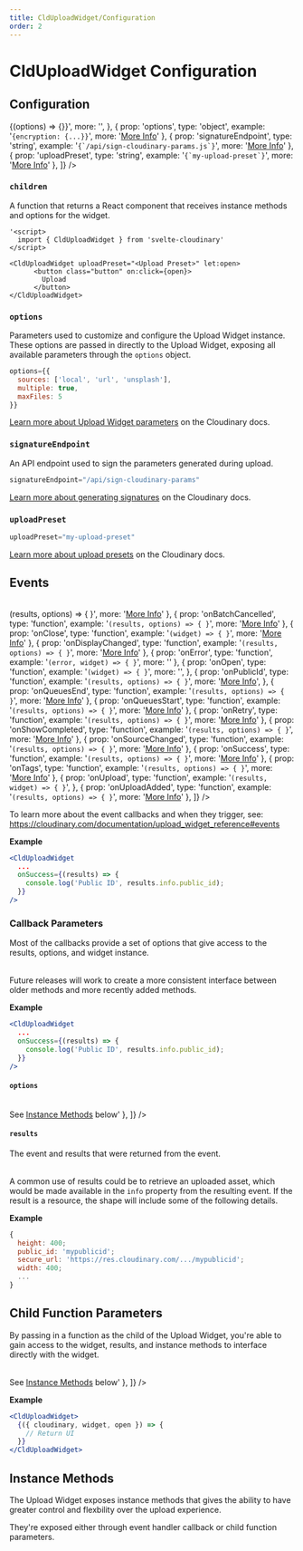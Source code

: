 ```yaml
---
title: CldUploadWidget/Configuration
order: 2
---
```

<script>
    import Table from '$lib/components/Table.svelte'
    import Callout from '$lib/components/Callout.svelte'
</script>

# CldUploadWidget Configuration

## Configuration

<Table
  columns={[
    {
      id: 'prop',
      title: 'Prop'
    },
    {
      id: 'type',
      title: 'Type'
    },
    {
      id: 'example',
      title: 'Example'
    },
    {
      id: 'more'
    }
  ]}
  data={[
    {
      prop: 'children',
      type: 'function',
      example: '<code>{(options) => {}}</code>',
      more: '',
    },
    {
      prop: 'options',
      type: 'object',
      example: '<code>{encryption: {...}}</code>',
      more: '<a className="whitespace-nowrap" href="https://cloudinary.com/documentation/upload_widget_reference#parameters">More Info</a>'
    },
    {
      prop: 'signatureEndpoint',
      type: 'string',
      example: '<code>{`/api/sign-cloudinary-params.js`}</code>',
      more: '<a className="whitespace-nowrap" href="/clduploadwidget/signed-uploads">More Info</a>'
    },
    {
      prop: 'uploadPreset',
      type: 'string',
      example: '<code>{`my-upload-preset`}</code>',
      more: '<a className="whitespace-nowrap" href="https://cloudinary.com/documentation/upload_presets">More Info</a>'
    },
  ]}
/>

### `children`

A function that returns a React component that receives instance methods and options for the widget.

```svelte
'<script>
  import { CldUploadWidget } from 'svelte-cloudinary'
</script>

<CldUploadWidget uploadPreset="<Upload Preset>" let:open>
      <button class="button" on:click={open}>
        Upload
      </button>
</CldUploadWidget>
```

### `options`

Parameters used to customize and configure the Upload Widget instance. These options are passed in
directly to the Upload Widget, exposing all available parameters through the `options` object.

```js
options={{
  sources: ['local', 'url', 'unsplash'],
  multiple: true,
  maxFiles: 5
}}
```

[Learn more about Upload Widget parameters](https://cloudinary.com/documentation/upload_widget_reference#parameters) on the Cloudinary docs.

### `signatureEndpoint`

An API endpoint used to sign the parameters generated during upload.

```jsx copy showLineNumbers
signatureEndpoint="/api/sign-cloudinary-params"
```

[Learn more about generating signatures](https://cloudinary.com/documentation/upload_images#generating_authentication_signatures) on the Cloudinary docs.

### `uploadPreset`

```js
uploadPreset="my-upload-preset"
```

[Learn more about upload presets](https://cloudinary.com/documentation/upload_presets) on the Cloudinary docs.


## Events

<Table
  columns={[
    {
      id: 'prop',
      title: 'Prop'
    },
    {
      id: 'type',
      title: 'Type'
    },
    {
      id: 'example',
      title: 'Example'
    },
    {
      id: 'more',
    },
  ]}
  data={[
    {
      prop: 'onAbort',
      type: 'function',
      example: '<code>(results, options) => { }</code>',
      more: '<a className="whitespace-nowrap" href="https://cloudinary.com/documentation/upload_widget_reference#abort">More Info</a>'
    },
    {
      prop: 'onBatchCancelled',
      type: 'function',
      example: '<code>(results, options) => { }</code>',
      more: '<a className="whitespace-nowrap" href="https://cloudinary.com/documentation/upload_widget_reference#batch_cancelled">More Info</a>'
    },
    {
      prop: 'onClose',
      type: 'function',
      example: '<code>(widget) => { }</code>',
      more: '<a className="whitespace-nowrap" href="https://cloudinary.com/documentation/upload_widget_reference#close_event">More Info</a>'
    },
    {
      prop: 'onDisplayChanged',
      type: 'function',
      example: '<code>(results, options) => { }</code>',
      more: '<a className="whitespace-nowrap" href="https://cloudinary.com/documentation/upload_widget_reference#display_changed">More Info</a>'
    },
    {
      prop: 'onError',
      type: 'function',
      example: '<code>(error, widget) => { }</code>',
      more: ''
    },
    {
      prop: 'onOpen',
      type: 'function',
      example: '<code>(widget) => { }</code>',
      more: '',
    },
    {
      prop: 'onPublicId',
      type: 'function',
      example: '<code>(results, options) => { }</code>',
      more: '<a className="whitespace-nowrap" href="https://cloudinary.com/documentation/upload_widget_reference#publicid">More Info</a>',
    },
    {
      prop: 'onQueuesEnd',
      type: 'function',
      example: '<code>(results, options) => { }</code>',
      more: '<a className="whitespace-nowrap" href="https://cloudinary.com/documentation/upload_widget_reference#queues_end">More Info</a>'
    },
    {
      prop: 'onQueuesStart',
      type: 'function',
      example: '<code>(results, options) => { }</code>',
      more: '<a className="whitespace-nowrap" href="https://cloudinary.com/documentation/upload_widget_reference#queues_start">More Info</a>'
    },
    {
      prop: 'onRetry',
      type: 'function',
      example: '<code>(results, options) => { }</code>',
      more: '<a className="whitespace-nowrap" href="https://cloudinary.com/documentation/upload_widget_reference#retry">More Info</a>'
    },
    {
      prop: 'onShowCompleted',
      type: 'function',
      example: '<code>(results, options) => { }</code>',
      more: '<a className="whitespace-nowrap" href="https://cloudinary.com/documentation/upload_widget_reference#show_completed">More Info</a>'
    },
    {
      prop: 'onSourceChanged',
      type: 'function',
      example: '<code>(results, options) => { }</code>',
      more: '<a className="whitespace-nowrap" href="https://cloudinary.com/documentation/upload_widget_reference#source_changed">More Info</a>'
    },
    {
      prop: 'onSuccess',
      type: 'function',
      example: '<code>(results, options) => { }</code>',
      more: '<a className="whitespace-nowrap" href="https://cloudinary.com/documentation/upload_widget_reference#success">More Info</a>'
    },
    {
      prop: 'onTags',
      type: 'function',
      example: '<code>(results, options) => { }</code>',
      more: '<a className="whitespace-nowrap" href="https://cloudinary.com/documentation/upload_widget_reference#tags">More Info</a>'
    },
    {
      prop: 'onUpload',
      type: 'function',
      example: '<code>(results, widget) => { }</code>',
    },
    {
      prop: 'onUploadAdded',
      type: 'function',
      example: '<code>(results, options) => { }</code>',
      more: '<a className="whitespace-nowrap" href="https://cloudinary.com/documentation/upload_widget_reference#upload_added">More Info</a>'
    },
  ]}
/>

To learn more about the event callbacks and when they trigger, see: https://cloudinary.com/documentation/upload_widget_reference#events

**Example**

```jsx copy showLineNumbers
<CldUploadWidget
  ...
  onSuccess={(results) => {
    console.log('Public ID', results.info.public_id);
  }}
/>
```

### Callback Parameters

Most of the callbacks provide a set of options that give access to the results, options, and widget instance.


<Table
  columns={[
    {
      id: 'prop',
      title: 'Prop'
    },
    {
      id: 'type',
      title: 'Type'
    },
    {
      id: 'description',
      title: 'Description'
    },
  ]}
  data={[
    {
      prop: 'error',
      type: 'string',
      description: 'If an error occurs, an explanation of what failed.'
    },
    {
      prop: 'options',
      type: 'object',
      description: 'Instance methods and the widget instance.'
    },
    {
      prop: 'results',
      type: 'object',
      description: 'The event that drove the callback and the info pertaining to the event (such as a resource).'
    },
  ]}
/>

<Callout emoji={false}>
Future releases will work to create a more consistent interface between older methods and more recently added methods.
</Callout>

**Example**

```jsx copy showLineNumbers
<CldUploadWidget
  ...
  onSuccess={(results) => {
    console.log('Public ID', results.info.public_id);
  }}
/>
```

#### `options`

<Table
  columns={[
    {
      id: 'prop',
      title: 'Prop'
    },
    {
      id: 'type',
      title: 'Type'
    },
    {
      id: 'description',
      title: 'Description'
    },
  ]}
  data={[
    {
      prop: 'widget',
      type: 'Widget Instance',
      description: 'The Cloudinary Upload Widget instance being rendered.'
    },
    {
      prop: '[Instance Methods]',
      type: 'Function',
      description: '<span>See <a href="#instance-methods">Instance Methods</a> below</span>'
    },
  ]}
/>


#### `results`

The event and results that were returned from the event.

<Table
  columns={[
    {
      id: 'prop',
      title: 'Prop'
    },
    {
      id: 'type',
      title: 'Type'
    },
    {
      id: 'description',
      title: 'Description'
    },
  ]}
  data={[
    {
      prop: 'event',
      type: 'string',
      description: 'The event that triggered the callback.'
    },
    {
      prop: 'info',
      type: 'string | object',
      description: 'Information pertaining to the triggered event, such as the resulting uploaded resource.'
    },
  ]}
/>

A common use of results could be to retrieve an uploaded asset, which would be made available in the `info` property
from the resulting event. If the result is a resource, the shape will include some of the following details.

**Example**

```js copy showLineNumbers
{
  height: 400;
  public_id: 'mypublicid';
  secure_url: 'https://res.cloudinary.com/.../mypublicid';
  width: 400;
  ...
}
```

## Child Function Parameters

By passing in a function as the child of the Upload Widget, you're able to gain access to the widget, results, and instance methods to interface directly with the widget.

<Table
  columns={[
    {
      id: 'prop',
      title: 'Prop'
    },
    {
      id: 'type',
      title: 'Type'
    },
    {
      id: 'description',
      title: 'Description'
    },
  ]}
  data={[
    {
      prop: 'cloudinary',
      type: 'Cloudinary',
      description: 'The Cloudinary instance which creates and manages the Widget instance.'
    },
    {
      prop: 'error',
      type: 'string',
      description: 'The error, if any, produced by an upload widget action.'
    },
    {
      prop: 'isLoading',
      type: 'boolean',
      description: 'Designates whether the upload widget is loading and initializing.'
    },
    {
      prop: 'results',
      type: 'object',
      description: 'The event that triggered the results and information related to that event, which can include upload results.'
    },
    {
      prop: 'widget',
      type: 'Widget',
      description: 'The widget instance attached to the current component.'
    },
    {
      prop: '[Instance Methods]',
      type: 'Function',
      description: '<span>See <a href="#instance-methods">Instance Methods</a> below</span>'
    },
  ]}
/>

**Example**

```jsx copy showLineNumbers
<CldUploadWidget>
  {({ cloudinary, widget, open }) => {
    // Return UI
  }}
</CldUploadWidget>
```

## Instance Methods

The Upload Widget exposes instance methods that gives the ability to have greater control and flexbility over
the upload experience.

They're exposed either through event handler callback or child function parameters.

<Table
  columns={[
    {
      id: 'prop',
      title: 'Prop'
    },
    {
      id: 'type',
      title: 'Type'
    },
    {
      id: 'description',
      title: 'Description'
    },
  ]}
  data={[
    {
      prop: 'close',
      type: 'function',
      description: 'Closes and resets the widget to its initial state without removing it from memory.'
    },
    {
      prop: 'destroy',
      type: 'function',
      description: 'Hides a previously rendered widget while retaining its current state in memory.'
    },
    {
      prop: 'hide',
      type: 'function',
      description: 'Closes the widget and completely removes it from the DOM. Returns a promise that resolves upon cleanup completion.'
    },
    {
      prop: 'isDestroyed',
      type: 'function',
      description: 'Returns whether the destroy method was called on this instance.'
    },
    {
      prop: 'isMinimized',
      type: 'function',
      description: 'Returns whether the widget is currently minimized.'
    },
    {
      prop: 'isShowing',
      type: 'function',
      description: 'Returns whether the widget is currently visible.'
    },
    {
      prop: 'minimize',
      type: 'function',
      description: 'Minimizes the widget.'
    },
    {
      prop: 'open',
      type: 'function',
      description: 'Renders an existing widget currently in memory, but that is not currently displayed.'
    },
    {
      prop: 'show',
      type: 'function',
      description: 'Renders a previously hidden widget.'
    },
    {
      prop: 'update',
      type: 'function',
      description: 'Updates a widget currently in memory with new options.'
    },
  ]}
/>
